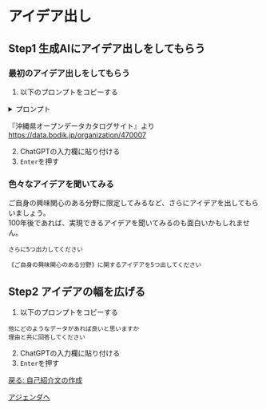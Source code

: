 # アイデア出し

## Step1 生成AIにアイデア出しをしてもらう

### 最初のアイデア出しをしてもらう

1. 以下のプロンプトをコピーする

  <details><summary>プロンプト</summary>

  ```
  以下は沖縄県で公開されているオープンデータの一覧です。
  これらのオープンデータと生成AIを組み合わせた利活用のアイデアを5つ出してください

  ###
  * 新規食品営業許可・届出一覧(月別)
  * 税収入額
  * 市町村民税収入額
  * 純固定資産税収入額
  * 持ち家世帯数
  * 住宅に住む一般世帯数
  * 民営の借家世帯数
  * 農家数
  * 経営耕地面積
  * 廃業事業所数
  * 新規把握事業所数
  * 小売業年間販売額
  * 民営事業所従業員数
  * 事業所数
  * 第3次産業就業者数
  * 第1次産業就業者数
  * 15歳以上人口(女性)
  * 15歳以上人口
  * 就業者数(女性)
  * 就業者数
  * 世帯数(県統計課推計人口)
  * 世帯数(住民基本台帳)
  * 世帯数(国税調査)
  * 総人口(国税調査・2020/10/1時点)
  * 総人口(住民基本台帳)
  * 総人口(県統計課推計人口)
  * 「おきなわ食材の店」登録店舗一覧
  * 教育施設一覧
  * 労働力人口
  * 離婚件数
  * 婚姻件数
  * 高齢単身世帯数
  * 核家族世帯数
  * 一般世帯数
  * 夜間人口
  * 昼間人口
  * 県外への転出者数
  * 県外からの転入者数
  * 死亡数
  * 出生数
  * 老年人口
  * 生産年齢人口
  * 年少人口
  * 市区町村別面積
  * 沖縄県 子育て施設一覧
  * 沖縄県における不在者投票施設一覧
  * 沖縄県各市町村における実質公債費率
  * 沖縄県各市町村における経常収支比率
  * 沖縄県各市町村における財政力指数
  * 沖縄県内市町村ラスパイレス指数
  * 新型コロナウイルス感染症関連データ(感染症法第5類以降前)
  * 沖縄県公共施設一覧
  * 沖縄県公衆無線LANアクセスポイント一覧(Be.Okinawa Free Wi-Fi)
  * 文化財一覧
  * 食品等営業許可・届出全一覧
  * 沖縄県地図情報システム掲載データ
  * オープンデータマップ用データセット
  ```

  </details>

  『沖縄県オープンデータカタログサイト』より  
  https://data.bodik.jp/organization/470007

2. ChatGPTの入力欄に貼り付ける
3. `Enter`を押す

### 色々なアイデアを聞いてみる

ご自身の興味関心のある分野に限定してみるなど、さらにアイデアを出してもらいましょう。  
100年後であれば、実現できるアイデアを聞いてみるのも面白いかもしれません。

```
さらに5つ出力してください
```

```
｟ご自身の興味関心のある分野｠に関するアイデアを5つ出してください
```

## Step2 アイデアの幅を広げる

1. 以下のプロンプトをコピーする

  ```
  他にどのようなデータがあれば良いと思いますか
  理由と共に回答してください
  ```

2. ChatGPTの入力欄に貼り付ける
3. `Enter`を押す

[戻る: 自己紹介文の作成](./introduce.md)

[アジェンダへ](./agenda.md)

